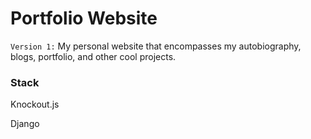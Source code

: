 # Portfolio Website 
`Version 1:` My personal website that encompasses my autobiography, blogs, portfolio, and other cool projects.

### Stack
Knockout.js

Django
